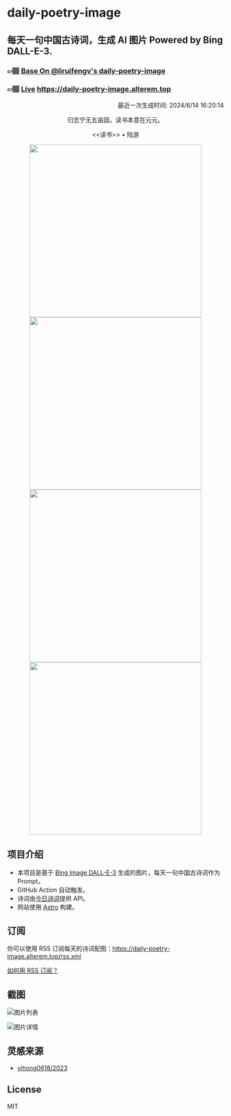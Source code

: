 
# daily-poetry-image

## 每天一句中国古诗词，生成 AI 图片 Powered by Bing DALL-E-3.

### 👉🏽 [Base On @liruifengv's daily-poetry-image](https://github.com/liruifengv/daily-poetry-image)

### 👉🏽 [Live](https://daily-poetry-image.alterem.top/) https://daily-poetry-image.alterem.top

<p align="right">
  最近一次生成时间: 2024/6/14 16:20:14
</p>
<p align="center">
归志宁无五亩园，读书本意在元元。
</p>
<p align="center">
<<读书>> • 陆游
</p>
<p align="center">
<img src="https://tse3.mm.bing.net/th/id/OIG1.fu52DC2BjkpOyIzI4gax" height="400" width="400" />
<img src="https://tse2.mm.bing.net/th/id/OIG1.x8uEpLYFkXYz3oqXeZ9Y" height="400" width="400" />
<img src="https://tse1.mm.bing.net/th/id/OIG1.GLYNjKswkL1D5_ubjk5f" height="400" width="400" />
<img src="https://tse3.mm.bing.net/th/id/OIG1.bwWQHLKcaj6Ht8dzuQCk" height="400" width="400" />
</p>

## 项目介绍

-   本项目是基于 [Bing Image DALL-E-3](https://www.bing.com/images/create) 生成的图片，每天一句中国古诗词作为 Prompt。
-   GitHub Action 自动触发。
-   诗词由[今日诗词](https://www.jinrishici.com/)提供 API。
-   网站使用 [Astro](https://astro.build) 构建。

## 订阅

你可以使用 RSS 订阅每天的诗词配图：https://daily-poetry-image.alterem.top/rss.xml

[如何用 RSS 订阅？](https://zhuanlan.zhihu.com/p/55026716)

## 截图

![图片列表](./screenshots/Snipaste_2023-12-28_21-00-26.png)

![图片详情](./screenshots/Snipaste_2023-12-28_21-00-53.png)

## 灵感来源

-   [yihong0618/2023](https://github.com/yihong0618/2023)

## License

MIT
